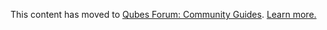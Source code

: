 This content has moved to [Qubes Forum: Community Guides](https://forum.qubes-os.org/t/replacing-passwordless-root-with-a-dom0-prompt/19074). [Learn more.](https://forum.qubes-os.org/t/announcement-qubes-community-project-has-been-migrated-to-the-forum/20367/)
